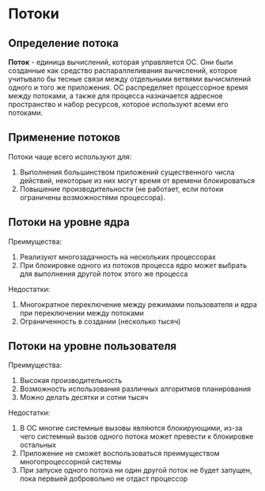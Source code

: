 # Потоки
## Определение потока
**Поток** - единица вычислений, которая управляется ОС. Они были созданные как средство распараллеливания вычислений, которое учитывало бы тесные связи между отдельными ветвями вычисмлений одного и того же приложения. ОС распределяет процессорное время между потоками, а также для процесса назначается адресное пространство и набор ресурсов, которое используют всеми его потоками.
## Применение потоков
Потоки чаще всего используют для:
1. Выполнения большинством приложений существенного числа действий, некоторые из них могут время от времени блокироваться
2. Повышение производительности (не работает, если потоки ограничены возможностями процессора).
## Потоки на уровне ядра
Преимущества:
1. Реализуют многозадачность на нескольких процессорах
2. При блокировке одного из потоков процесса ядро может выбрать для выполнения другой поток этого же процесса

Недостатки:
1. Многократное переключение между режимами пользователя и ядра при переключении между потоками
2. Ограниченность в создании (несколько тысяч)
## Потоки на уровне пользователя
Преимущества:
1. Высокая производительность
2. Возможность использования различных алгоритмов планирования
3. Можно делать десятки и сотни тысяч

Недостатки:
1. В ОС многие системные вызовы являются блокирующими, из-за чего системный вызов одного потока может превести к блокировке остальных
2. Приложение не сможет воспользоваться преимуществом многопроцессорной системы
3. При запуске одного потока ни один другой поток не будет запущен, пока первыей добровольно не отдаст процессор